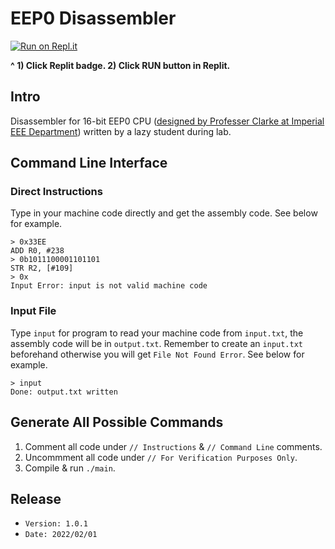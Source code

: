 # EEP0 Disassembler

[![Run on Repl.it](https://repl.it/badge/github/samuelpswang/eep0-disassembler)](https://repl.it/github/samuelpswang/eep0-disassembler)

**^ 1) Click Replit badge. 2) Click RUN button in Replit.**

## Intro
Disassembler for 16-bit EEP0 CPU ([designed by Professer Clarke at Imperial EEE Department](https://www.imperial.ac.uk/people/t.clarke)) written by a lazy student during lab. 

## Command Line Interface
### Direct Instructions
Type in your machine code directly and get the assembly code. See below for example.
```
> 0x33EE
ADD R0, #238
> 0b1011100001101101
STR R2, [#109]
> 0x
Input Error: input is not valid machine code
```

### Input File
Type `input` for program to read your machine code from `input.txt`, the assembly code will be in `output.txt`. Remember to create an `input.txt` beforehand otherwise you will get `File Not Found Error`. See below for example.
```
> input
Done: output.txt written
```

## Generate All Possible Commands
1. Comment all code under `// Instructions` & `// Command Line` comments.
2. Uncommment all code under `// For Verification Purposes Only`.
3. Compile & run `./main`.

## Release
* `Version: 1.0.1`
* `Date: 2022/02/01`